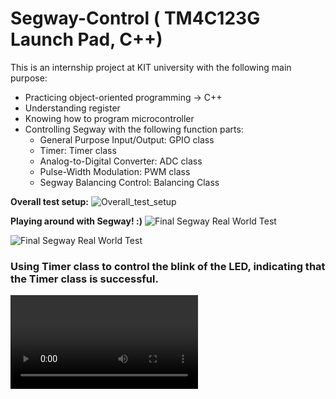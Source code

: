 # Segway-Control ( TM4C123G Launch Pad, C++)
This is an internship project at KIT university with the following main purpose:

* Practicing object-oriented programming &rarr; C++
* Understanding register
* Knowing how to program microcontroller
* Controlling Segway with the following function parts:
  * General Purpose Input/Output: GPIO class
  * Timer: Timer class
  * Analog-to-Digital Converter: ADC class
  * Pulse-Width Modulation: PWM class
  * Segway Balancing Control: Balancing Class


**Overall test setup:**
![Overall_test_setup](https://user-images.githubusercontent.com/63096297/138184679-d918ad87-f123-4692-9914-ed213fd24f4a.jpg)


**Playing around with Segway! :)**
![Final Segway Real World Test](https://github.com/PingCheng-Wei/Segway-Control/tree/main/assets/Final_Segway_Test.gif)


![Final Segway Real World Test](https://github.com/PingCheng-Wei/Segway-Control/tree/main/assets/Final_Segway_Test_big.gif)


### Using Timer class to control the blink of the LED, indicating that the Timer class is successful.
![Timer Control 1](https://github.com/PingCheng-Wei/Segway-Control/tree/main/assets/Timer_control-1.mp4)
